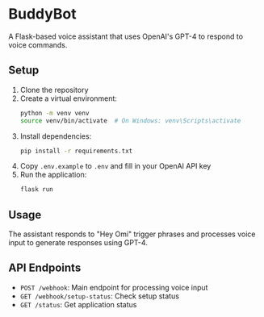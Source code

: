 # BuddyBot

A Flask-based voice assistant that uses OpenAI's GPT-4 to respond to voice commands.

## Setup

1. Clone the repository
2. Create a virtual environment:
   ```bash
   python -m venv venv
   source venv/bin/activate  # On Windows: venv\Scripts\activate
   ```
3. Install dependencies:
   ```bash
   pip install -r requirements.txt
   ```
4. Copy `.env.example` to `.env` and fill in your OpenAI API key
5. Run the application:
   ```bash
   flask run
   ```

## Usage

The assistant responds to "Hey Omi" trigger phrases and processes voice input to generate responses using GPT-4.

## API Endpoints

- `POST /webhook`: Main endpoint for processing voice input
- `GET /webhook/setup-status`: Check setup status
- `GET /status`: Get application status 
